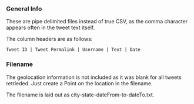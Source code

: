 ### General Info
These are pipe delimited files instead of true CSV, as the comma character appears often in the tweet text itself.

The column headers are as follows:

`Tweet ID | Tweet Permalink | Username | Text | Date`

### Filename
The geolocation information is not included as it was blank for all tweets retrieded. Just create a Point on the location in the filename.

The filename is laid out as city-state-dateFrom-to-dateTo.txt.

